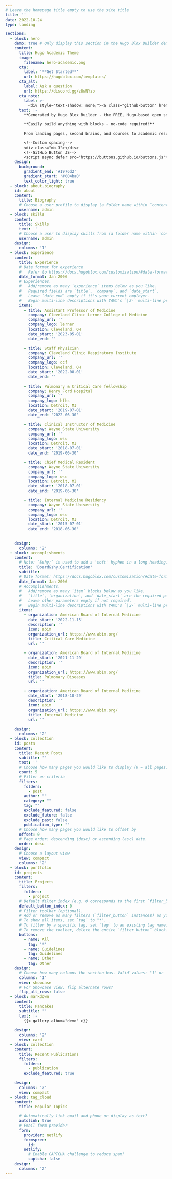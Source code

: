 ```yaml
---
# Leave the homepage title empty to use the site title
title: ''
date: 2022-10-24
type: landing

sections:
  - block: hero
    demo: true # Only display this section in the Hugo Blox Builder demo site
    content:
      title: Hugo Academic Theme
      image:
        filename: hero-academic.png
      cta:
        label: '**Get Started**'
        url: https://hugoblox.com/templates/
      cta_alt:
        label: Ask a question
        url: https://discord.gg/z8wNYzb
      cta_note:
        label: >-
          <div style="text-shadow: none;"><a class="github-button" href="https://github.com/HugoBlox/hugo-blox-builder" data-icon="octicon-star" data-size="large" data-show-count="true" aria-label="Star">Star Hugo Blox Builder</a></div><div style="text-shadow: none;"><a class="github-button" href="https://github.com/HugoBlox/theme-academic-cv" data-icon="octicon-star" data-size="large" data-show-count="true" aria-label="Star">Star the Academic template</a></div>
      text: |-
        **Generated by Hugo Blox Builder - the FREE, Hugo-based open source website builder trusted by 500,000+ sites.**

        **Easily build anything with blocks - no-code required!**

        From landing pages, second brains, and courses to academic resumés, conferences, and tech blogs.

        <!--Custom spacing-->
        <div class="mb-3"></div>
        <!--GitHub Button JS-->
        <script async defer src="https://buttons.github.io/buttons.js"></script>
    design:
      background:
        gradient_end: '#1976d2'
        gradient_start: '#004ba0'
        text_color_light: true
  - block: about.biography
    id: about
    content:
      title: Biography
      # Choose a user profile to display (a folder name within `content/authors/`)
      username: admin
  - block: skills
    content:
      title: Skills
      text: ''
      # Choose a user to display skills from (a folder name within `content/authors/`)
      username: admin
    design:
      columns: '1'
  - block: experience
    content:
      title: Experience
      # Date format for experience
      #   Refer to https://docs.hugoblox.com/customization/#date-format
      date_format: Jan 2006
      # Experiences.
      #   Add/remove as many `experience` items below as you like.
      #   Required fields are `title`, `company`, and `date_start`.
      #   Leave `date_end` empty if it's your current employer.
      #   Begin multi-line descriptions with YAML's `|2-` multi-line prefix.
      items:
        - title: Assistant Professor of Medicine 
          company: Cleveland Clinic Lerner College of Medicine  
          company_url: ''
          company_logo: lerner
          location: Cleveland, OH 
          date_start: '2023-05-01'
          date_end: ''

        - title: Staff Physician  
          company: Cleveland Clinic Respiratory Institute 
          company_url: ''
          company_logo: ccf
          location: Cleveland, OH 
          date_start: '2022-08-01'
          date_end: ''
        
        - title: Pulmonary & Critical Care fellowship 
          company: Henry Ford Hospital 
          company_url: ''
          company_logo: hfhs
          location: Detroit, MI 
          date_start: '2019-07-01'
          date_end: '2022-06-30'

        - title: Clinical Instructor of Medicine 
          company: Wayne State University 
          company_url: ''
          company_logo: wsu
          location: Detroit, MI
          date_start: '2018-07-01'
          date_end: '2019-06-30'  

        - title: Chief Medical Resident
          company: Wayne State University 
          company_url: ''
          company_logo: wsu
          location: Detroit, MI
          date_start: '2018-07-01'
          date_end: '2019-06-30'

        - title: Internal Medicine Residency 
          company: Wayne State University 
          company_url: ''
          company_logo: wsu
          location: Detroit, MI
          date_start: '2015-07-01'
          date_end: '2018-06-30'  
        
      
    design:
      columns: '2'
  - block: accomplishments
    content:
      # Note: `&shy;` is used to add a 'soft' hyphen in a long heading.
      title: 'Board&shy;Certification'
      subtitle:
      # Date format: https://docs.hugoblox.com/customization/#date-format
      date_format: Jan 2006
      # Accomplishments.
      #   Add/remove as many `item` blocks below as you like.
      #   `title`, `organization`, and `date_start` are the required parameters.
      #   Leave other parameters empty if not required.
      #   Begin multi-line descriptions with YAML's `|2-` multi-line prefix.
      items:
        - organization: American Board of Internal Medicine 
          date_start: '2022-11-15'
          description: ''
          icon: abim
          organization_url: https://www.abim.org/
          title: Critical Care Medicine
          url: ''

        - organization: American Board of Internal Medicine   
          date_start: '2021-11-29'
          description: ''
          icon: abim
          organization_url: https://www.abim.org/
          title: Pulmonary Diseases
          url: ''

        - organization: American Board of Internal Medicine  
          date_start: '2018-10-29'
          description: ''
          icon: abim
          organization_url: https://www.abim.org/
          title: Internal Medicine
          url: ''
    
    design:
      columns: '2'
  - block: collection
    id: posts
    content:
      title: Recent Posts
      subtitle: ''
      text: ''
      # Choose how many pages you would like to display (0 = all pages)
      count: 5
      # Filter on criteria
      filters:
        folders:
          - post
        author: ""
        category: ""
        tag: ""
        exclude_featured: false
        exclude_future: false
        exclude_past: false
        publication_type: ""
      # Choose how many pages you would like to offset by
      offset: 0
      # Page order: descending (desc) or ascending (asc) date.
      order: desc
    design:
      # Choose a layout view
      view: compact
      columns: '2'
  - block: portfolio
    id: projects
    content:
      title: Projects
      filters:
        folders:
          - project
      # Default filter index (e.g. 0 corresponds to the first `filter_button` instance below).
      default_button_index: 0
      # Filter toolbar (optional).
      # Add or remove as many filters (`filter_button` instances) as you like.
      # To show all items, set `tag` to "*".
      # To filter by a specific tag, set `tag` to an existing tag name.
      # To remove the toolbar, delete the entire `filter_button` block.
      buttons:
        - name: All
          tag: '*'
        - name: Guidelines
          tag: Guidelines
        - name: Other
          tag: Other 
    design:
      # Choose how many columns the section has. Valid values: '1' or '2'.
      columns: '1'
      view: showcase
      # For Showcase view, flip alternate rows?
      flip_alt_rows: false
  - block: markdown
    content:
      title: Pancakes
      subtitle: ''
      text: |-
        {{< gallery album="demo" >}}
   
    design:
      columns: '2'
      view: card
  - block: collection
    content:
      title: Recent Publications
      filters:
        folders:
          - publication
        exclude_featured: true
  
    design:
      columns: '2'
      view: compact
  - block: tag_cloud
    content:
      title: Popular Topics

      # Automatically link email and phone or display as text?
      autolink: true
      # Email form provider
      form:
        provider: netlify
        formspree:
          id:
        netlify:
          # Enable CAPTCHA challenge to reduce spam?
          captcha: false
    design:
      columns: '2'
---
```


